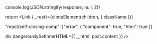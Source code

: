 console.log(JSON.stringify(response, null, 2))

return <Link {...rest}>{cloneElement(children, { className })}</Link>

"react/self-closing-comp": ["error", {
  "component": true,
  "html": true
}]

div dangerouslySetInnerHTML={{ __html: post.content }} />
